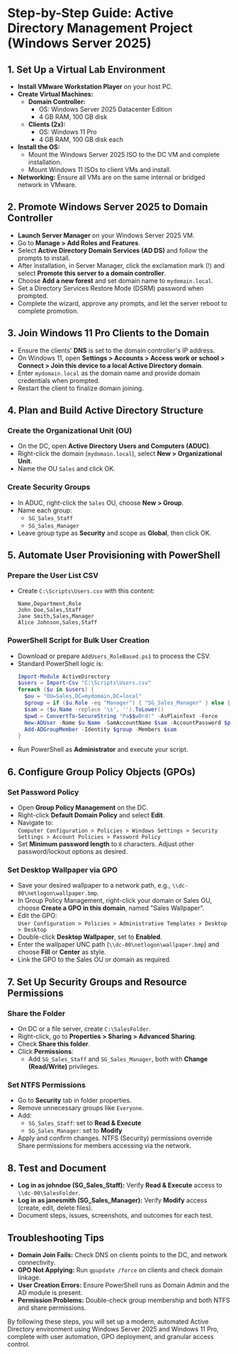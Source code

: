 # Step-by-Step Guide: Active Directory Management Project (Windows Server 2025)

## 1. Set Up a Virtual Lab Environment

- **Install VMware Workstation Player** on your host PC.
- **Create Virtual Machines:**
  - **Domain Controller:**  
    - OS: Windows Server 2025 Datacenter Edition  
    - 4 GB RAM, 100 GB disk  
  - **Clients (2x):**  
    - OS: Windows 11 Pro  
    - 4 GB RAM, 100 GB disk each  
- **Install the OS:**
  - Mount the Windows Server 2025 ISO to the DC VM and complete installation.
  - Mount Windows 11 ISOs to client VMs and install.
- **Networking:** Ensure all VMs are on the same internal or bridged network in VMware.

## 2. Promote Windows Server 2025 to Domain Controller

- **Launch Server Manager** on your Windows Server 2025 VM.
- Go to **Manage > Add Roles and Features**.
- Select **Active Directory Domain Services (AD DS)** and follow the prompts to install.
- After installation, in Server Manager, click the exclamation mark (!) and select **Promote this server to a domain controller**.
- Choose **Add a new forest** and set domain name to `mydomain.local`.
- Set a Directory Services Restore Mode (DSRM) password when prompted.
- Complete the wizard, approve any prompts, and let the server reboot to complete promotion.

## 3. Join Windows 11 Pro Clients to the Domain

- Ensure the clients' **DNS** is set to the domain controller's IP address.
- On Windows 11, open **Settings > Accounts > Access work or school > Connect > Join this device to a local Active Directory domain**.
- Enter `mydomain.local` as the domain name and provide domain credentials when prompted.
- Restart the client to finalize domain joining.

## 4. Plan and Build Active Directory Structure

### Create the Organizational Unit (OU)

- On the DC, open **Active Directory Users and Computers (ADUC)**.
- Right-click the domain (`mydomain.local`), select **New > Organizational Unit**.
- Name the OU `Sales` and click OK.

### Create Security Groups

- In ADUC, right-click the `Sales` OU, choose **New > Group**.
- Name each group:
  - `SG_Sales_Staff`
  - `SG_Sales_Manager`
- Leave group type as **Security** and scope as **Global**, then click OK.

## 5. Automate User Provisioning with PowerShell

### Prepare the User List CSV

- Create `C:\Scripts\Users.csv` with this content:
  ```
  Name,Department,Role
  John Doe,Sales,Staff
  Jane Smith,Sales,Manager
  Alice Johnson,Sales,Staff
  ```

### PowerShell Script for Bulk User Creation

- Download or prepare `AddUsers_RoleBased.ps1` to process the CSV.
- Standard PowerShell logic is:
  ```powershell
  Import-Module ActiveDirectory
  $users = Import-Csv "C:\Scripts\Users.csv"
  foreach ($u in $users) {
    $ou = "OU=Sales,DC=mydomain,DC=local"
    $group = if ($u.Role -eq "Manager") { "SG_Sales_Manager" } else { "SG_Sales_Staff" }
    $sam = ($u.Name -replace '\s', '').ToLower()
    $pwd = ConvertTo-SecureString "Pa$$w0rd!" -AsPlainText -Force
    New-ADUser -Name $u.Name -SamAccountName $sam -AccountPassword $pwd -Path $ou -Enabled $true -Department $u.Department
    Add-ADGroupMember -Identity $group -Members $sam
  }
  ```
- Run PowerShell as **Administrator** and execute your script.

## 6. Configure Group Policy Objects (GPOs)

### Set Password Policy

- Open **Group Policy Management** on the DC.
- Right-click **Default Domain Policy** and select **Edit**.
- Navigate to:  
  `Computer Configuration > Policies > Windows Settings > Security Settings > Account Policies > Password Policy`
- Set **Minimum password length** to `8` characters. Adjust other password/lockout options as desired.

### Set Desktop Wallpaper via GPO

- Save your desired wallpaper to a network path, e.g., `\\dc-00\netlogon\wallpaper.bmp`.
- In Group Policy Management, right-click your domain or Sales OU, choose **Create a GPO in this domain**, named "Sales Wallpaper".
- Edit the GPO:  
  `User Configuration > Policies > Administrative Templates > Desktop > Desktop`
- Double-click **Desktop Wallpaper**, set to **Enabled**.
- Enter the wallpaper UNC path (`\\dc-00\netlogon\wallpaper.bmp`) and choose **Fill** or **Center** as style.
- Link the GPO to the Sales OU or domain as required.

## 7. Set Up Security Groups and Resource Permissions

### Share the Folder

- On DC or a file server, create `C:\SalesFolder`.
- Right-click, go to **Properties > Sharing > Advanced Sharing**.
- Check **Share this folder**.
- Click **Permissions**:
  - Add `SG_Sales_Staff` and `SG_Sales_Manager`, both with **Change (Read/Write)** privileges.

### Set NTFS Permissions

- Go to **Security** tab in folder properties.
- Remove unnecessary groups like `Everyone`.  
- Add:
  - `SG_Sales_Staff`: set to **Read & Execute**
  - `SG_Sales_Manager`: set to **Modify**
- Apply and confirm changes. NTFS (Security) permissions override Share permissions for members accessing via the network.

## 8. Test and Document

- **Log in as johndoe (SG_Sales_Staff):** Verify **Read & Execute** access to `\\dc-00\SalesFolder`.
- **Log in as janesmith (SG_Sales_Manager):** Verify **Modify** access (create, edit, delete files).
- Document steps, issues, screenshots, and outcomes for each test.

## Troubleshooting Tips

- **Domain Join Fails:** Check DNS on clients points to the DC, and network connectivity.
- **GPO Not Applying:** Run `gpupdate /force` on clients and check domain linkage.
- **User Creation Errors:** Ensure PowerShell runs as Domain Admin and the AD module is present.
- **Permission Problems:** Double-check group membership and both NTFS and share permissions.

By following these steps, you will set up a modern, automated Active Directory environment using Windows Server 2025 and Windows 11 Pro, complete with user automation, GPO deployment, and granular access control.

